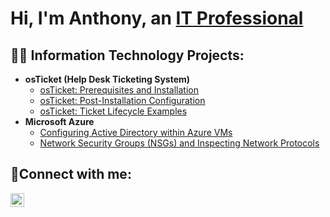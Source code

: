 <h1>Hi, I'm Anthony, an <a href="https://linkedin.com/in/anthony-williams-az">IT Professional</a></h1>

<h2>👨‍💻 Information Technology Projects:</h2>

- <b>osTicket (Help Desk Ticketing System)</b>
  - [osTicket: Prerequisites and Installation](https://github.com/williamsa005/osticket-prereqs)
  - [osTicket: Post-Installation Configuration](https://github.com/williamsa005/post-install-config)
  - [osTicket: Ticket Lifecycle Examples](https://github.com/williamsa005/ticket-lifecycle)
- <b>Microsoft Azure</b>
  - [Configuring Active Directory within Azure VMs](https://github.com/williamsa005/configure-ad)
  - [Network Security Groups (NSGs) and Inspecting Network Protocols](https://github.com/williamsa005/azure-network-protocols)

<h2>🤳Connect with me:</h2>

[<img align="left" alt="Josh | LinkedIn" width="22px" src="https://cdn.jsdelivr.net/npm/simple-icons@v3/icons/linkedin.svg" />][linkedin]


[linkedin]: https://linkedin.com/in/anthony-williams-az
